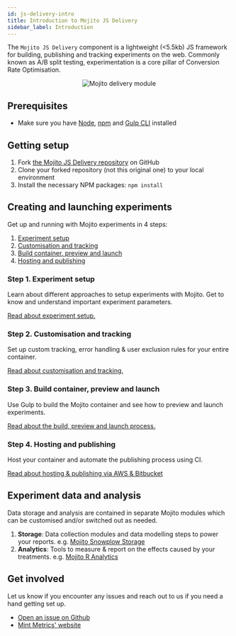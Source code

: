 ```yaml
---
id: js-delivery-intro
title: Introduction to Mojito JS Delivery
sidebar_label: Introduction
---
```

The `Mojito JS Delivery` component is a lightweight (&lt;5.5kb) JS framework for building, publishing and tracking experiments on the web. Commonly known as A/B split testing, experimentation is a core pillar of Conversion Rate Optimisation.

<p align="center"><img src="/img/js-delivery/delivery-module.png" alt="Mojito delivery module" /></p>

## Prerequisites

-   Make sure you have [Node](https://nodejs.org/en/download/), [npm](https://www.npmjs.com/) and [Gulp CLI](https://gulpjs.com/) installed

## Getting setup

1.  Fork [the Mojito JS Delivery repository](https://github.com/mint-metrics/mojito-js-delivery) on GitHub
2.  Clone your forked repository (not this original one) to your local environment
3.  Install the necessary NPM packages: `npm install`

## Creating and launching experiments

Get up and running with Mojito experiments in 4 steps:

1.  [Experiment setup](#step-1-experiment-setup)
2.  [Customisation and tracking](#step-2-customisation-and-tracking)
3.  [Build container, preview and launch](#step-3-build-container-preview-and-launch)
4.  [Hosting and publishing](#step-4-hosting-and-publishing)

### Step 1. Experiment setup

Learn about different approaches to setup experiments with Mojito. Get to know and understand important experiment parameters.

[Read about experiment setup.](js-delivery-setup.md)

### Step 2. Customisation and tracking

Set up custom tracking, error handling & user exclusion rules for your entire container.

[Read about customisation and tracking.](js-delivery-customisation.md)

### Step 3. Build container, preview and launch

Use Gulp to build the Mojito container and see how to preview and launch experiments.

[Read about the build, preview and launch process.](js-delivery-preview-launch.md)

### Step 4. Hosting and publishing

Host your container and automate the publishing process using CI.

[Read about hosting & publishing via AWS & Bitbucket](js-delivery-hosting.md)

## Experiment data and analysis

Data storage and analysis are contained in separate Mojito modules which can be customised and/or switched out as needed.

1.  **Storage**: Data collection modules and data modelling steps to power your reports. e.g. [Mojito Snowplow Storage](https://github.com/mint-metrics/mojito-snowplow-storage)
2.  **Analytics**: Tools to measure & report on the effects caused by your treatments. e.g. [Mojito R Analytics](https://github.com/mint-metrics/mojito-r-analytics)

## Get involved

Let us know if you encounter any issues and reach out to us if you need a hand getting set up.

-   [Open an issue on Github](https://github.com/mint-metrics/mojito-js-delivery/issues/new)
-   [Mint Metrics' website](https://mintmetrics.io/)
